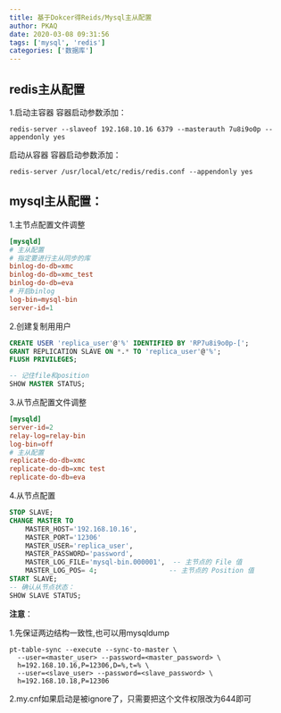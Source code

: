 ```yaml
---
title: 基于Dokcer得Reids/Mysql主从配置
author: PKAQ
date: 2020-03-08 09:31:56
tags: ['mysql', 'redis']
categories: ['数据库']
---
```


## redis主从配置
1.启动主容器 
容器启动参数添加：
```shell
redis-server --slaveof 192.168.10.16 6379 --masterauth 7u8i9o0p --appendonly yes
```


启动从容器
容器启动参数添加：
```shell
redis-server /usr/local/etc/redis/redis.conf --appendonly yes
```

## mysql主从配置：
1.主节点配置文件调整
```cnf
[mysqld]
# 主从配置
# 指定要进行主从同步的库
binlog-do-db=xmc
binlog-do-db=xmc_test
binlog-do-db=eva
# 开启binlog
log-bin=mysql-bin
server-id=1
```

2.创建复制用用户
```sql
CREATE USER 'replica_user'@'%' IDENTIFIED BY 'RP7u8i9o0p-[';
GRANT REPLICATION SLAVE ON *.* TO 'replica_user'@'%';
FLUSH PRIVILEGES;

-- 记住file和position
SHOW MASTER STATUS; 
```

3.从节点配置文件调整
```conf
[mysqld]
server-id=2
relay-log=relay-bin
log-bin=off
# 主从配置
replicate-do-db=xmc
replicate-do-db=xmc test
replicate-do-db=eva
```

4.从节点配置
```sql
STOP SLAVE;
CHANGE MASTER TO
    MASTER_HOST='192.168.10.16',
    MASTER_PORT='12306'
    MASTER_USER='replica_user',
    MASTER_PASSWORD='password',
    MASTER_LOG_FILE='mysql-bin.000001',  -- 主节点的 File 值
    MASTER_LOG_POS= 4;                  -- 主节点的 Position 值
START SLAVE;
-- 确认从节点状态：
SHOW SLAVE STATUS;
```


**注意**：

1.先保证两边结构一致性,也可以用mysqldump
```shell
pt-table-sync --execute --sync-to-master \
  --user=<master_user> --password=<master_password> \
  h=192.168.10.16,P=12306,D=%,t=% \
  --user=<slave_user> --password=<slave_password> \
  h=192.168.10.18,P=12306
```
  
2.my.cnf如果启动是被ignore了，只需要把这个文件权限改为644即可
